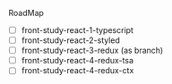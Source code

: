 RoadMap

- [ ] front-study-react-1-typescript
- [ ] front-study-react-2-styled
- [ ] front-study-react-3-redux (as branch)
- [ ] front-study-react-4-redux-tsa
- [ ] front-study-react-4-redux-ctx